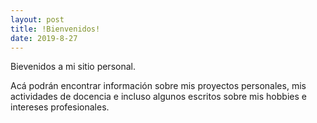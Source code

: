 ```yaml
---
layout: post
title: !Bienvenidos!
date: 2019-8-27
---
```


Bievenidos a mi sitio personal. 

Acá podrán encontrar información sobre mis proyectos personales, mis actividades de docencia e incluso algunos escritos sobre mis hobbies e intereses profesionales.
